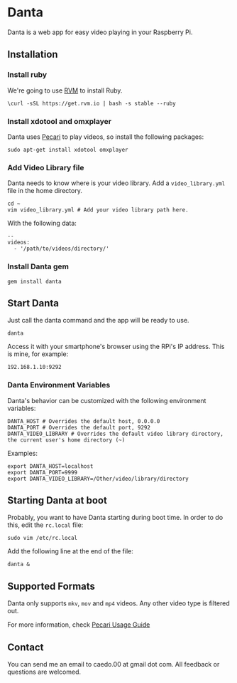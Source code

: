 # Danta
Danta is a web app for easy video playing in your Raspberry Pi.

## Installation

### Install ruby

We're going to use [RVM](https://rvm.io/rvm/install) to install Ruby.

```
\curl -sSL https://get.rvm.io | bash -s stable --ruby
```

### Install xdotool and omxplayer

Danta uses [Pecari](https://github.com/caedocha/pecari) to play videos, so install the following packages:

```
sudo apt-get install xdotool omxplayer
```

### Add Video Library file

Danta needs to know where is your video library. Add a `video_library.yml` file in the home directory.

```
cd ~
vim video_library.yml # Add your video library path here.
```

With the following data:

```
--
videos:
  - '/path/to/videos/directory/'

```

### Install Danta gem

```
gem install danta
```

## Start Danta

Just call the danta command and the app will be ready to use.

```
danta
```

Access it with your smartphone's browser using the RPi's IP address. This is mine, for example:

```
192.168.1.10:9292
```

### Danta Environment Variables

Danta's behavior can be customized with the following environment variables:

```
DANTA_HOST # Overrides the default host, 0.0.0.0
DANTA_PORT # Overrides the default port, 9292
DANTA_VIDEO_LIBRARY # Overrides the default video library directory, the current user's home directory (~)
```

Examples:

```
export DANTA_HOST=localhost
export DANTA_PORT=9999
export DANTA_VIDEO_LIBRARY=/Other/video/library/directory
```

## Starting Danta at boot

Probably, you want to have Danta starting during boot time. In order to do this, edit the `rc.local` file:

```
sudo vim /etc/rc.local
```

Add the following line at the end of the file:

```
danta &
```

## Supported Formats

Danta only supports `mkv`, `mov` and `mp4` videos. Any other video type is filtered out.

For more information, check [Pecari Usage Guide](https://github.com/caedocha/pecari#usage)

## Contact

You can send me an email to caedo.00 at gmail dot com. All feedback or questions are welcomed.
